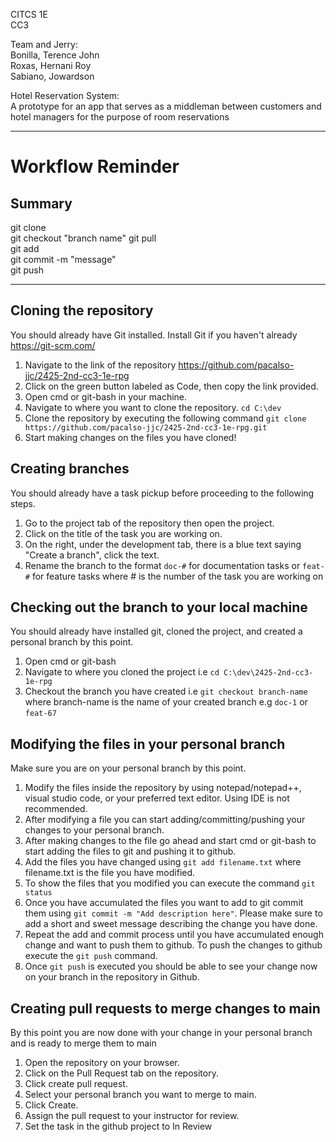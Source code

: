 CITCS 1E  
CC3  
  
Team and Jerry:  
Bonilla, Terence John  
Roxas, Hernani Roy  
Sabiano, Jowardson  
  
Hotel Reservation System:  
A prototype for an app that serves as a middleman between customers and hotel managers for the purpose of room reservations  


-----
# Workflow Reminder

## Summary
git clone  
git checkout "branch name"
git pull  
git add  
git commit -m "message"  
git push  

-----
## Cloning the repository

You should already have Git installed. Install Git if you haven't already https://git-scm.com/

1. Navigate to the link of the repository https://github.com/pacalso-jjc/2425-2nd-cc3-1e-rpg
1. Click on the green button labeled as Code, then copy the link provided.
1. Open cmd or git-bash in your machine.
1. Navigate to where you want to clone the repository.
    `cd C:\dev`
1. Clone the repository by executing the following command
    `git clone https://github.com/pacalso-jjc/2425-2nd-cc3-1e-rpg.git`
1. Start making changes on the files you have cloned!


## Creating branches

You should already have a task pickup before proceeding to the following steps.

1. Go to the project tab of the repository then open the project.
1. Click on the title of the task you are working on.
1. On the right, under the development tab, there is a blue text saying "Create a branch", click the text.
1. Rename the branch to the format `doc-#` for documentation tasks or `feat-#` for feature tasks where # is the number of the task you are working on


## Checking out the branch to your local machine

You should already have installed git, cloned the project, and created a personal branch by this point.

1. Open cmd or git-bash
1. Navigate to where you cloned the project i.e `cd C:\dev\2425-2nd-cc3-1e-rpg`
1. Checkout the branch you have created i.e `git checkout branch-name` where branch-name is the name of your created branch e.g `doc-1` or `feat-67`

## Modifying the files in your personal branch

Make sure you are on your personal branch by this point.

1. Modify the files inside the repository by using notepad/notepad++, visual studio code, or your preferred text editor. Using IDE is not recommended.
1. After modifying a file you can start adding/committing/pushing your changes to your personal branch.
1. After making changes to the file go ahead and start cmd or git-bash to start adding the files to git and pushing it to github.
1. Add the files you have changed using `git add filename.txt` where filename.txt is the file you have modified.
1. To show the files that you modified you can execute the command `git status`
1. Once you have accumulated the files you want to add to git commit them using `git commit -m "Add description here"`. Please make sure to add a short and sweet message describing the change you have done.
1. Repeat the add and commit process until you have accumulated enough change and want to push them to github. To push the changes to github execute the `git push` command.
1. Once `git push` is executed you should be able to see your change now on your branch in the repository in Github.


## Creating pull requests to merge changes to main

By this point you are now done with your change in your personal branch and is ready to merge them to main

1. Open the repository on your browser.
1. Click on the Pull Request tab on the repository.
1. Click create pull request.
1. Select your personal branch you want to merge to main.
1. Click Create.
1. Assign the pull request to your instructor for review.
1. Set the task in the github project to In Review
